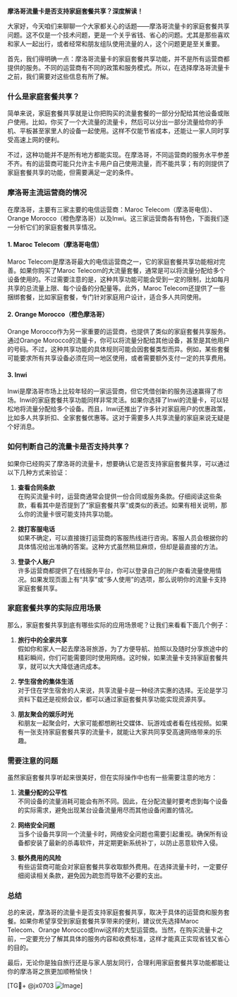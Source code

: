 **摩洛哥流量卡是否支持家庭套餐共享？深度解读！**

大家好，今天咱们来聊聊一个大家都关心的话题——摩洛哥流量卡的家庭套餐共享问题。这不仅是一个技术问题，更是一个关乎省钱、省心的问题。尤其是那些喜欢和家人一起出行，或者经常和朋友组队使用流量的人，这个问题更是至关重要。

首先，我们得明确一点：摩洛哥流量卡的家庭套餐共享功能，并不是所有运营商都提供的服务。不同的运营商有不同的政策和服务模式。所以，在选择摩洛哥流量卡之前，我们需要对这些信息有所了解。

### 什么是家庭套餐共享？

简单来说，家庭套餐共享就是让你把购买的流量套餐的一部分分配给其他设备或账户使用。比如，你买了一个大流量的流量卡，然后可以分出一部分流量给你的手机、平板甚至家里人的设备一起使用。这样不仅能节省成本，还能让一家人同时享受高速上网的便利。

不过，这种功能并不是所有地方都能实现。在摩洛哥，不同运营商的服务水平参差不齐。有的运营商可能只允许主卡用户自己使用流量，而不能共享；有的则提供了家庭套餐共享的功能，但需要满足一定的条件。

### 摩洛哥主流运营商的情况

在摩洛哥，主要有三家主要的电信运营商：Maroc Telecom（摩洛哥电信）、Orange Morocco（橙色摩洛哥）以及Inwi。这三家运营商各有特色，下面我们逐一分析它们的家庭套餐共享情况。

#### 1. Maroc Telecom（摩洛哥电信）

Maroc Telecom是摩洛哥最大的电信运营商之一，它的家庭套餐共享功能相对完善。如果你购买了Maroc Telecom的大流量套餐，通常是可以将流量分配给多个设备使用的。不过需要注意的是，这种共享功能可能会受到一定的限制，比如每月共享的总流量上限、每个设备的分配量等。此外，Maroc Telecom还提供了一些捆绑套餐，比如家庭套餐，专门针对家庭用户设计，适合多人共同使用。

#### 2. Orange Morocco（橙色摩洛哥）

Orange Morocco作为另一家重要的运营商，也提供了类似的家庭套餐共享服务。通过Orange Morocco的流量卡，你可以将流量分配给其他设备，甚至是其他用户的号码。不过，这种共享功能的具体规则可能会因套餐类型而异。例如，某些套餐可能要求所有共享设备必须在同一地区使用，或者需要额外支付一定的共享费用。

#### 3. Inwi

Inwi是摩洛哥市场上比较年轻的一家运营商，但它凭借创新的服务迅速赢得了市场。Inwi的家庭套餐共享功能同样非常灵活。如果你选择了Inwi的流量卡，可以轻松地将流量分配给多个设备。而且，Inwi还推出了许多针对家庭用户的优惠政策，比如多人共享折扣、全家套餐优惠等。这对于需要多人共享流量的家庭来说无疑是个好消息。

### 如何判断自己的流量卡是否支持共享？

如果你已经购买了摩洛哥的流量卡，想要确认它是否支持家庭套餐共享，可以通过以下几种方式来验证：

1. **查看合同条款**  
   在购买流量卡时，运营商通常会提供一份合同或服务条款。仔细阅读这些条款，看看其中是否提到了“家庭套餐共享”或类似的表述。如果有相关说明，那么你的流量卡很可能支持共享功能。

2. **拨打客服电话**  
   如果不确定，可以直接拨打运营商的客服热线进行咨询。客服人员会根据你的具体情况给出准确的答案。这种方式虽然稍显麻烦，但却是最直接的方法。

3. **登录个人账户**  
   许多运营商都提供了在线服务平台，你可以登录自己的账户查看流量使用情况。如果发现页面上有“共享”或“多人使用”的选项，那么说明你的流量卡支持家庭套餐共享。

### 家庭套餐共享的实际应用场景

那么，家庭套餐共享到底有哪些实际的应用场景呢？让我们来看看下面几个例子：

1. **旅行中的全家共享**  
   假如你和家人一起去摩洛哥旅游，为了方便导航、拍照以及随时分享旅途中的精彩瞬间，你们可能需要同时使用网络。这时候，如果流量卡支持家庭套餐共享，就可以大大降低通讯成本。

2. **学生宿舍的集体生活**  
   对于住在学生宿舍的人来说，共享流量卡是一种经济实惠的选择。无论是学习资料下载还是视频会议，都可以通过家庭套餐共享功能实现资源共享。

3. **朋友聚会的娱乐时光**  
   和朋友一起聚会时，大家可能都想刷社交媒体、玩游戏或者看在线视频。如果有一张支持家庭套餐共享的流量卡，就能让大家共同享受高速网络带来的乐趣。

### 需要注意的问题

虽然家庭套餐共享听起来很美好，但在实际操作中也有一些需要注意的地方：

1. **流量分配的公平性**  
   不同设备的流量消耗可能会有所不同。因此，在分配流量时要考虑到每个设备的实际需求，避免出现某台设备流量用尽而其他设备闲置的情况。

2. **网络安全问题**  
   当多个设备共享同一个流量卡时，网络安全问题也需要引起重视。确保所有设备都安装了最新的杀毒软件，并定期更新系统补丁，以防止恶意软件入侵。

3. **额外费用的风险**  
   有些运营商可能会对家庭套餐共享收取额外费用。在选择流量卡时，一定要仔细阅读相关条款，避免因为疏忽而导致不必要的支出。

### 总结

总的来说，摩洛哥的流量卡是否支持家庭套餐共享，取决于具体的运营商和服务套餐。如果你希望享受到家庭套餐共享带来的便利，建议优先选择Maroc Telecom、Orange Morocco或Inwi这样的大型运营商。当然，在购买流量卡之前，一定要充分了解其具体的服务内容和收费标准，这样才能真正实现省钱又省心的目的。

最后，无论你是独自旅行还是与家人朋友同行，合理利用家庭套餐共享功能都能让你的摩洛哥之旅更加顺畅愉快！

[TG💪+ @jx0703 ![Image](https://github.com/user-attachments/assets/dbca1d08-cadb-493c-b0ec-ad6f7a83f270)]